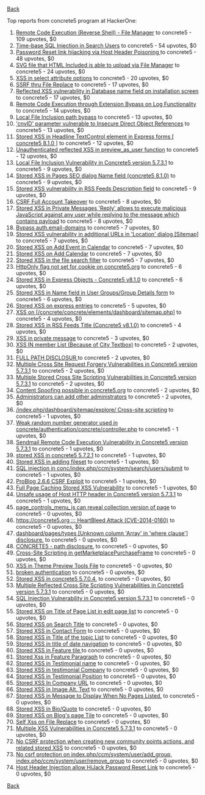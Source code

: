 [Back](../README.md)

Top reports from concrete5 program at HackerOne:

1. [Remote Code Execution (Reverse Shell) - File Manager](https://hackerone.com/reports/768322) to concrete5 - 109 upvotes, $0
2. [Time-base SQL Injection in Search Users](https://hackerone.com/reports/876800) to concrete5 - 54 upvotes, $0
3. [Password Reset link hijacking via Host Header Poisoning ](https://hackerone.com/reports/226659) to concrete5 - 48 upvotes, $0
4. [SVG file that HTML Included is able to upload via File Manager](https://hackerone.com/reports/437863) to concrete5 - 24 upvotes, $0
5. [XSS in select attribute options](https://hackerone.com/reports/753567) to concrete5 - 20 upvotes, $0
6. [SSRF thru File Replace](https://hackerone.com/reports/243865) to concrete5 - 17 upvotes, $0
7. [Reflected XSS vulnerability in Database name field on installation screen](https://hackerone.com/reports/289330) to concrete5 - 17 upvotes, $0
8. [Remote Code Execution through Extension Bypass on Log Functionality](https://hackerone.com/reports/841947) to concrete5 - 14 upvotes, $0
9. [Local File Inclusion path bypass](https://hackerone.com/reports/147570) to concrete5 - 13 upvotes, $0
10. ['cnvID' parameter vulnerable to Insecure Direct Object References](https://hackerone.com/reports/265284) to concrete5 - 13 upvotes, $0
11. [Stored XSS in Headline TextControl element in Express forms [ concrete5 8.1.0 ]](https://hackerone.com/reports/230278) to concrete5 - 12 upvotes, $0
12. [Unauthenticated reflected XSS in preview_as_user function](https://hackerone.com/reports/643442) to concrete5 - 12 upvotes, $0
13. [Local File Inclusion Vulnerability in Concrete5 version 5.7.3.1](https://hackerone.com/reports/59665) to concrete5 - 9 upvotes, $0
14. [Stored XSS in Pages SEO dialog Name field (concrete5 8.1.0)](https://hackerone.com/reports/230029) to concrete5 - 9 upvotes, $0
15. [Stored XSS vulnerability in RSS Feeds Description field](https://hackerone.com/reports/248133) to concrete5 - 9 upvotes, $0
16. [CSRF Full Account Takeover](https://hackerone.com/reports/152052) to concrete5 - 8 upvotes, $0
17. [Stored XSS in Private Messages 'Reply' allows to execute malicious JavaScript against any user while replying to the message which contains payload](https://hackerone.com/reports/247517) to concrete5 - 8 upvotes, $0
18. [Bypass auth.email-domains](https://hackerone.com/reports/4795) to concrete5 - 7 upvotes, $0
19. [Stored XSS vulnerability in additional URLs in 'Location' dialog [Sitemap]](https://hackerone.com/reports/251358) to concrete5 - 7 upvotes, $0
20. [Stored XSS on Add Event in Calendar](https://hackerone.com/reports/300532) to concrete5 - 7 upvotes, $0
21. [Stored XSS on Add Calendar](https://hackerone.com/reports/300571) to concrete5 - 7 upvotes, $0
22. [Stored XSS in the file search filter](https://hackerone.com/reports/873584) to concrete5 - 7 upvotes, $0
23. [HttpOnly flag not set for cookie on concrete5.org](https://hackerone.com/reports/4792) to concrete5 - 6 upvotes, $0
24. [Stored XSS in Express Objects - Concrete5 v8.1.0](https://hackerone.com/reports/221325) to concrete5 - 6 upvotes, $0
25. [Stored XSS in Name field in User Groups/Group Details form](https://hackerone.com/reports/247521) to concrete5 - 6 upvotes, $0
26. [Stored XSS on express entries](https://hackerone.com/reports/873474) to concrete5 - 5 upvotes, $0
27. [XSS on [/concrete/concrete/elements/dashboard/sitemap.php]](https://hackerone.com/reports/6853) to concrete5 - 4 upvotes, $0
28. [Stored XSS in RSS Feeds Title (Concrete5 v8.1.0)](https://hackerone.com/reports/221380) to concrete5 - 4 upvotes, $0
29. [XSS in private message](https://hackerone.com/reports/4826) to concrete5 - 3 upvotes, $0
30. [XSS IN member List (Because of City Textbox)](https://hackerone.com/reports/4839) to concrete5 - 2 upvotes, $0
31. [FULL PATH DISCLOSUR ](https://hackerone.com/reports/7736) to concrete5 - 2 upvotes, $0
32. [Multiple Cross Site Request Forgery Vulnerabilities in Concrete5 version 5.7.3.1](https://hackerone.com/reports/59660) to concrete5 - 2 upvotes, $0
33. [Multiple Stored Cross Site Scripting Vulnerabilities in Concrete5 version 5.7.3.1](https://hackerone.com/reports/59662) to concrete5 - 2 upvotes, $0
34. [Content Spoofing possible in concrete5.org](https://hackerone.com/reports/168078) to concrete5 - 2 upvotes, $0
35. [Administrators can add other administrators](https://hackerone.com/reports/304642) to concrete5 - 2 upvotes, $0
36. [/index.php/dashboard/sitemap/explore/ Cross-site scripting](https://hackerone.com/reports/4808) to concrete5 - 1 upvotes, $0
37. [Weak random number generator used in concrete/authentication/concrete/controller.php](https://hackerone.com/reports/31171) to concrete5 - 1 upvotes, $0
38. [Sendmail Remote Code Execution Vulnerability in Concrete5 version 5.7.3.1](https://hackerone.com/reports/59663) to concrete5 - 1 upvotes, $0
39. [stored XSS in concrete5 5.7.2.1](https://hackerone.com/reports/38890) to concrete5 - 1 upvotes, $0
40. [Stored XSS in adding fileset](https://hackerone.com/reports/42248) to concrete5 - 1 upvotes, $0
41. [SQL injection in conc/index.php/ccm/system/search/users/submit](https://hackerone.com/reports/38778) to concrete5 - 1 upvotes, $0
42. [ProBlog 2.6.6 CSRF Exploit](https://hackerone.com/reports/133847) to concrete5 - 1 upvotes, $0
43. [Full Page Caching Stored XSS Vulnerability](https://hackerone.com/reports/148300) to concrete5 - 1 upvotes, $0
44. [Unsafe usage of Host HTTP header in Concrete5 version 5.7.3.1](https://hackerone.com/reports/59666) to concrete5 - 1 upvotes, $0
45. [page_controls_menu_js can reveal collection version of page](https://hackerone.com/reports/4938) to concrete5 - 0 upvotes, $0
46. [https://concrete5.org ::: HeartBleed Attack (CVE-2014-0160)](https://hackerone.com/reports/6475) to concrete5 - 0 upvotes, $0
47. [dashboard/pages/types [Unknown column 'Array' in 'where clause'] disclosure.](https://hackerone.com/reports/4811) to concrete5 - 0 upvotes, $0
48. [CONCRETE5 - path disclosure.](https://hackerone.com/reports/4931) to concrete5 - 0 upvotes, $0
49. [Cross-Site Scripting in getMarketplacePurchaseFrame](https://hackerone.com/reports/6843) to concrete5 - 0 upvotes, $0
50. [XSS in Theme Preview Tools File](https://hackerone.com/reports/4777) to concrete5 - 0 upvotes, $0
51. [broken authentication](https://hackerone.com/reports/23921) to concrete5 - 0 upvotes, $0
52. [Stored XSS in concrete5 5.7.0.4.](https://hackerone.com/reports/30019) to concrete5 - 0 upvotes, $0
53. [Multiple Reflected Cross Site Scripting Vulnerabilities in Concrete5 version 5.7.3.1](https://hackerone.com/reports/59661) to concrete5 - 0 upvotes, $0
54. [SQL Injection Vulnerability in Concrete5 version 5.7.3.1](https://hackerone.com/reports/59664) to concrete5 - 0 upvotes, $0
55. [Stored XSS on Title of Page List in edit page list](https://hackerone.com/reports/50554) to concrete5 - 0 upvotes, $0
56. [Stored XSS on Search Title](https://hackerone.com/reports/50556) to concrete5 - 0 upvotes, $0
57. [Stored XSS in Contact Form](https://hackerone.com/reports/50564) to concrete5 - 0 upvotes, $0
58. [Stored XSS in Title of the topic List](https://hackerone.com/reports/50626) to concrete5 - 0 upvotes, $0
59. [Stored XSS in title of date navigation](https://hackerone.com/reports/50627) to concrete5 - 0 upvotes, $0
60. [Stored XSS in Feature tile ](https://hackerone.com/reports/50639) to concrete5 - 0 upvotes, $0
61. [Stored Xss in Feature Paragraph](https://hackerone.com/reports/50642) to concrete5 - 0 upvotes, $0
62. [Stored XSS in  Testimonial  name](https://hackerone.com/reports/50644) to concrete5 - 0 upvotes, $0
63. [Stored XSS in testimonial Company](https://hackerone.com/reports/50656) to concrete5 - 0 upvotes, $0
64. [Stored XSS in Testimonial Position](https://hackerone.com/reports/50645) to concrete5 - 0 upvotes, $0
65. [Stored XSS In Company URL](https://hackerone.com/reports/50662) to concrete5 - 0 upvotes, $0
66. [Stored XSS in Image Alt. Text](https://hackerone.com/reports/50782) to concrete5 - 0 upvotes, $0
67. [Stored XSS in Message to Display When No Pages Listed.](https://hackerone.com/reports/50780) to concrete5 - 0 upvotes, $0
68. [Stored XSS in Bio/Quote](https://hackerone.com/reports/50779) to concrete5 - 0 upvotes, $0
69. [Stored XSS on Blog's page Tile](https://hackerone.com/reports/50552) to concrete5 - 0 upvotes, $0
70. [Self Xss on File Replace](https://hackerone.com/reports/50481) to concrete5 - 0 upvotes, $0
71. [Multiple XSS Vulnerabilities in Concrete5 5.7.3.1](https://hackerone.com/reports/62294) to concrete5 - 0 upvotes, $0
72. [No CSRF protection when creating new community points actions, and related stored XSS](https://hackerone.com/reports/65808) to concrete5 - 0 upvotes, $0
73. [No csrf protection on index.php/ccm/system/user/add_group, index.php/ccm/system/user/remove_group](https://hackerone.com/reports/64184) to concrete5 - 0 upvotes, $0
74. [Host Header Injection allow HiJack Password Reset Link](https://hackerone.com/reports/301592) to concrete5 - 0 upvotes, $0


[Back](../README.md)